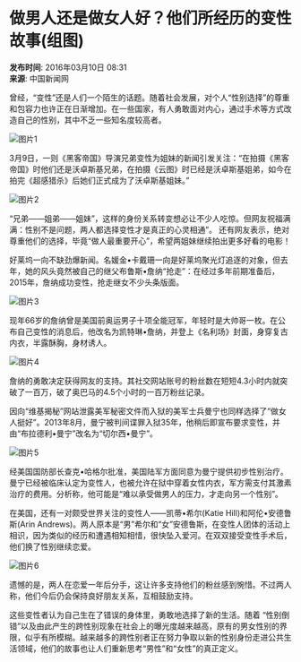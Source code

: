 # 做男人还是做女人好？他们所经历的变性故事(组图)

**发布时间**: 2016年03月10日 08:31  
**来源**: 中国新闻网

曾经，“变性”还是人们一个陌生的话题。随着社会发展，对个人“性别选择”的尊重和包容力也许正在日渐增加。在一些国家，有人勇敢面对内心，通过手术等方式改造自己的性别，其中不乏一些知名度较高者。

![图片1](http://www.chinanews.com/2016/0310/201631082656.jpg)

3月9日，一则《黑客帝国》导演兄弟变性为姐妹的新闻引发关注：“在拍摄《黑客帝国》时他们还是沃卓斯基兄弟，在拍摄《云图》时已经是沃卓斯基姐弟，如今在拍完《超感猎杀》后她们正式成为了沃卓斯基姐妹。”

![图片2](http://www.chinanews.com/2016/0310/201631082713.jpg)

“兄弟——姐弟——姐妹”，这样的身份关系转变想必让不少人吃惊。但网友祝福满满：性别不是问题，两人都选择变性才是真正的心灵相通”。 还有网友表示，绝对尊重他们的选择，毕竟“做人最重要开心”，希望两姐妹继续拍出更多好看的电影！

好莱坞一向不缺劲爆新闻。名媛金•卡戴珊一向是好莱坞聚光灯追逐的对象，但去年，她的风头竟然被自己的继父布鲁斯•詹纳“抢走”：在经过多年前期准备后，2015年，詹纳成功变性，抢走继女不少头条版面。

![图片3](http://www.chinanews.com/2016/0310/201631082728.jpg)

现年66岁的詹纳曾是美国前奥运男子十项全能冠军，年轻时是大帅哥一枚。在公布自己变性的消息后，他改名为凯特琳•詹纳，并登上《名利场》封面，身穿复古内衣，半露酥胸，身材诱人。

![图片4](http://www.chinanews.com/2016/0310/201631082750.jpg)

詹纳的勇敢决定获得网友的支持。其社交网站账号的粉丝数在短短4.3小时内就突破了一百万，破了奥巴马的4.5个小时的一百万粉丝记录。

因向“维基揭秘”网站泄露美军秘密文件而入狱的美军士兵曼宁也同样选择了“做女人挺好”。2013年8月，曼宁被判间谍罪入狱35年，他稍后即宣布要求变性，并由“布拉德利•曼宁”改名为“切尔西•曼宁”。

![图片5](http://www.chinanews.com/2016/0310/201631082811.jpg)

经美国国防部长查克•哈格尔批准，美国陆军方面同意为曼宁提供初步性别治疗。曼宁已经被临床认定为变性人，也被允许在狱中穿着女性内衣，军方需支付其激素治疗的费用。分析称，他可能是“难以承受做男人的压力，才走向另一个性别”。

在美国，还有一对颇受世界关注的变性人——凯蒂•希尔(Katie Hill)和阿伦•安德鲁斯(Arin Andrews)。两人原本是“男”希尔和“女”安德鲁斯，在变性人团体的活动上相识，因为类似的经历和遭遇相知相惜，很快坠入爱河。在双双接受变性手术后，他们换了性别继续恋爱。

![图片6](http://www.chinanews.com/2016/0310/201631082835.jpg)

遗憾的是，两人在恋爱一年后分手，这让许多支持他们的粉丝感到惋惜。不过两人称，他们今后仍会保持良好朋友关系，互相鼓励支持。

这些变性者认为自己生在了错误的身体里，勇敢地选择了新的生活。随着 “性别倒错”以及由此产生的跨性别现象在社会上的曝光度越来越高，原有的男女性别的界限，似乎有所模糊。越来越多的跨性别者正在努力争取以新的性别身份走进公共生活领域，他们的故事也让人们重新思考“男性”和“女性”的真正定义。